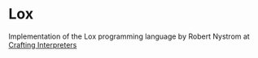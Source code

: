 # Lox

Implementation of the Lox programming language by Robert Nystrom at [Crafting Interpreters](https://www.craftinginterpreters.com)
